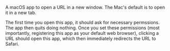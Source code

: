 A macOS app to open a URL in a new window. The Mac's default is to open it in a new tab.

The first time you open this app, it should ask for necessary permssions. The app then quits doing nothing.
Once you set these permissions (most importantly, registering this app as your default web browser), clicking a URL should open this app, which then immediately redirects the URL to Safari.
